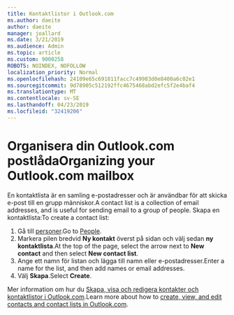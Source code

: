 ```yaml
---
title: Kontaktlistor i Outlook.com
ms.author: daeite
author: daeite
manager: joallard
ms.date: 3/21/2019
ms.audience: Admin
ms.topic: article
ms.custom: 9000258
ROBOTS: NOINDEX, NOFOLLOW
localization_priority: Normal
ms.openlocfilehash: 24109e65c691811facc7c49983d0e8400a6c02e1
ms.sourcegitcommit: 9d78905c512192ffc4675468abd2efc5f2e4baf4
ms.translationtype: MT
ms.contentlocale: sv-SE
ms.lasthandoff: 04/23/2019
ms.locfileid: "32419206"
---
```

# <a name="organizing-your-outlookcom-mailbox"></a><span data-ttu-id="aa33c-102">Organisera din Outlook.com postlåda</span><span class="sxs-lookup"><span data-stu-id="aa33c-102">Organizing your Outlook.com mailbox</span></span>

<span data-ttu-id="aa33c-103">En kontaktlista är en samling e-postadresser och är användbar för att skicka e-post till en grupp människor.</span><span class="sxs-lookup"><span data-stu-id="aa33c-103">A contact list is a collection of email addresses, and is useful for sending email to a group of people.</span></span> <span data-ttu-id="aa33c-104">Skapa en kontaktlista:</span><span class="sxs-lookup"><span data-stu-id="aa33c-104">To create a contact list:</span></span>

1. <span data-ttu-id="aa33c-105">Gå till [personer](https://outlook.live.com/people/).</span><span class="sxs-lookup"><span data-stu-id="aa33c-105">Go to [People](https://outlook.live.com/people/).</span></span>
1. <span data-ttu-id="aa33c-106">Markera pilen bredvid **Ny kontakt** överst på sidan och välj sedan **ny kontaktlista**.</span><span class="sxs-lookup"><span data-stu-id="aa33c-106">At the top of the page, select the arrow next to **New contact** and then select **New contact list**.</span></span>
1. <span data-ttu-id="aa33c-107">Ange ett namn för listan och lägga till namn eller e-postadresser.</span><span class="sxs-lookup"><span data-stu-id="aa33c-107">Enter a name for the list, and then add names or email addresses.</span></span>
1. <span data-ttu-id="aa33c-108">Välj **Skapa**.</span><span class="sxs-lookup"><span data-stu-id="aa33c-108">Select **Create**.</span></span>

<span data-ttu-id="aa33c-109">Mer information om hur du [Skapa, visa och redigera kontakter och kontaktlistor i Outlook.com](https://support.office.com/article/5b909158-036e-4820-92f7-2a27f57b9f01).</span><span class="sxs-lookup"><span data-stu-id="aa33c-109">Learn more about how to [create, view, and edit contacts and contact lists in Outlook.com](https://support.office.com/article/5b909158-036e-4820-92f7-2a27f57b9f01).</span></span>